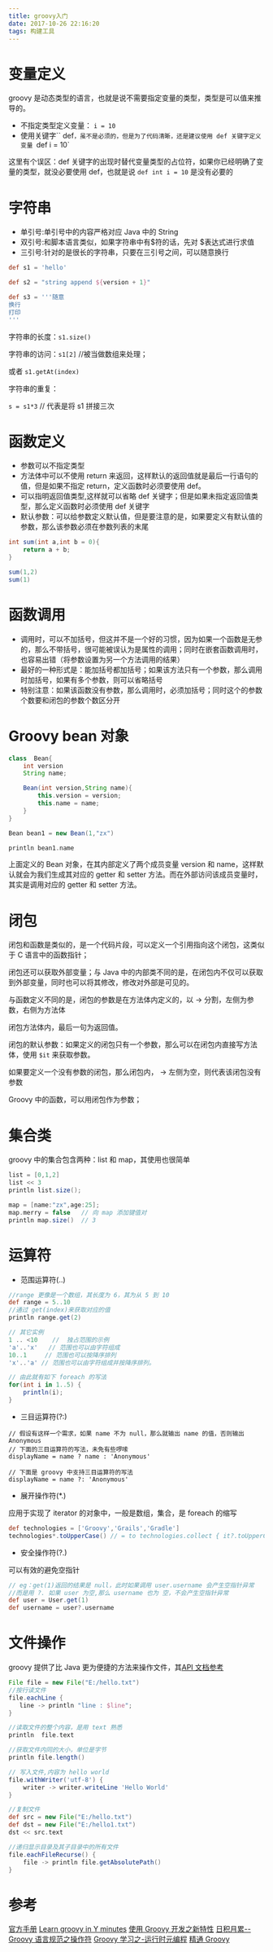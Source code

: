 ```yaml
---
title: groovy入门
date: 2017-10-26 22:16:20
tags: 构建工具
---
```


# 变量定义

groovy 是动态类型的语言，也就是说不需要指定变量的类型，类型是可以值来推导的。

- 不指定类型定义变量： `i = 10`
- 使用关键字`` def`，虽不是必须的，但是为了代码清晰，还是建议使用 def 关键字定义变量 `def i = 10`

这里有个误区：def 关键字的出现时替代变量类型的占位符，如果你已经明确了变量的类型，就没必要使用 def，也就是说 `def int i = 10` 是没有必要的

# 字符串

- 单引号:单引号中的内容严格对应 Java 中的 String
- 双引号:和脚本语言类似，如果字符串中有$符的话，先对 $表达式进行求值
- 三引号:针对的是很长的字符串，只要在三引号之间，可以随意换行

```groovy
def s1 = 'hello'

def s2 = "string append ${version + 1}"

def s3 = '''随意
换行
打印
'''
```

字符串的长度：`s1.size()`

字符串的访问：`s1[2]`   //被当做数组来处理；

或者  `s1.getAt(index)`

字符串的重复：

`s = s1*3`  // 代表是将 s1 拼接三次

# 函数定义

- 参数可以不指定类型
- 方法体中可以不使用 return 来返回，这样默认的返回值就是最后一行语句的值，但是如果不指定 return，定义函数时必须要使用 def。
- 可以指明返回值类型,这样就可以省略 def 关键字；但是如果未指定返回值类型，那么定义函数时必须使用 def 关键字
- 默认参数：可以给参数定义默认值，但是要注意的是，如果要定义有默认值的参数，那么该参数必须在参数列表的末尾

```groovy
int sum(int a,int b = 0){
	return a + b;
}

sum(1,2)
sum(1)
```

# 函数调用

- 调用时，可以不加括号，但这并不是一个好的习惯，因为如果一个函数是无参的，那么不带括号，很可能被误认为是属性的调用；同时在嵌套函数调用时，也容易出错（将参数设置为另一个方法调用的结果）
- 最好的一种形式是：能加括号都加括号；如果该方法只有一个参数，那么调用时加括号，如果有多个参数，则可以省略括号
- 特别注意：如果该函数没有参数，那么调用时，必须加括号；同时这个的参数个数要和闭包的参数个数区分开

# Groovy bean 对象

```groovy
class  Bean{
    int version
    String name;

    Bean(int version,String name){
        this.version = version;
        this.name = name;
    }
}

Bean bean1 = new Bean(1,"zx")

println bean1.name
```

上面定义的 Bean 对象，在其内部定义了两个成员变量 version 和 name，这样默认就会为我们生成其对应的 getter 和 setter 方法。而在外部访问该成员变量时，其实是调用对应的 getter 和 setter 方法。



# 闭包

闭包和函数是类似的，是一个代码片段，可以定义一个引用指向这个闭包，这类似于 C 语言中的函数指针；

闭包还可以获取外部变量；与 Java 中的内部类不同的是，在闭包内不仅可以获取到外部变量，同时也可以将其修改，修改对外部是可见的。

与函数定义不同的是，闭包的参数是在方法体内定义的，以 -> 分割，左侧为参数，右侧为方法体

闭包方法体内，最后一句为返回值。

闭包的默认参数：如果定义的闭包只有一个参数，那么可以在闭包内直接写方法体，使用 `$it` 来获取参数。

如果要定义一个没有参数的闭包，那么闭包内， -> 左侧为空，则代表该闭包没有参数

Groovy 中的函数，可以用闭包作为参数；

# 集合类

groovy 中的集合包含两种：list 和 map，其使用也很简单

```groovy
list = [0,1,2]
list << 3
println list.size();

map = [name:"zx",age:25];
map.merry = false	// 向 map 添加键值对
println map.size()  // 3
```



# 运算符

- 范围运算符(..)

```groovy
//range 更像是一个数组，其长度为 6，其为从 5 到 10
def range = 5..10
//通过 get(index)来获取对应的值
println range.get(2)

// 其它实例
1 .. <10    //  独占范围的示例
'a'..'x'   // 范围也可以由字符组成
10..1     // 范围也可以按降序排列
'x'..'a' // 范围也可以由字符组成并按降序排列。

// 由此就有如下 foreach 的写法
for(int i in 1..5) {
	println(i);
}
```

- 三目运算符(?:)

```
// 假设有这样一个需求，如果 name 不为 null，那么就输出 name 的值，否则输出 Anonymous
// 下面的三目运算符的写法，未免有些啰嗦
displayName = name ? name : 'Anonymous'

// 下面是 groovy 中支持三目运算符的写法
displayName = name ?: 'Anonymous'
```

- 展开操作符(*.)

应用于实现了 iterator 的对象中，一般是数组，集合，是 foreach 的缩写

```groovy
def technologies = ['Groovy','Grails','Gradle']
technologies*.toUpperCase() // = to technologies.collect { it?.toUpperCase() }
```

- 安全操作符(?.)

可以有效的避免空指针

```groovy
// eg：get(1)返回的结果是 null，此时如果调用 user.username 会产生空指针异常
//而是用 ?. 如果 user 为空,那么 username 也为 空，不会产生空指针异常
def user = User.get(1)
def username = user?.username
```

# 文件操作

groovy 提供了比 Java 更为便捷的方法来操作文件，其[API 文档参考](http://www.groovy-lang.org/gdk.html)

```groovy
File file = new File("E:/hello.txt")
//按行读文件 
file.eachLine {  
   line -> println "line : $line"; 
} 

//读取文件的整个内容，是用 text 熟悉
println  file.text

//获取文件内同的大小，单位是字节
println file.length()

// 写入文件,内容为 hello world
file.withWriter('utf-8') { 
	writer -> writer.writeLine 'Hello World' 
}  

//复制文件
def src = new File("E:/hello.txt")
def dst = new File("E:/hello1.txt")
dst << src.text

//递归显示目录及其子目录中的所有文件
file.eachFileRecurse() {
	file -> println file.getAbsolutePath()
}
```



# 参考

[官方手册](http://groovy-lang.org/documentation.html)
[Learn groovy in Y minutes](https://learnxinyminutes.com/docs/groovy/)
[使用 Groovy 开发之新特性](http://www.jianshu.com/p/ba55dc163dfd)
[日积月累--Groovy 语言规范之操作符](http://blog.csdn.net/dabaoonline/article/details/50477090)
[Groovy 学习之-运行时元编程](http://www.jianshu.com/p/2c17a50ff7f1)
[精通 Groovy](https://www.ibm.com/developerworks/cn/education/java/j-groovy/j-groovy.html#N1036D)